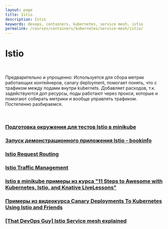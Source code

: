 ```yaml
---
layout: page
title: Istio
description: Istio
keywords: devops, containers, kubernetes, service mesh, istio
permalink: /courses/containers/kubernetes/service-mesh/istio/
---
```


# Istio

<br/>

Предварительно и упрощенно: Используется для сбора метрик работающих контейнеров, canary deployment, помогает понять, что с трафиком между подами внутри kubernets. Добавляет расходов, т.к. задействуются доп ресурсы, поды работают через прокси, которые и помогают собирать метрики и вообще управлять трафиком. Постепенно разбираемся.

<br/>

### [Подготовка окружения для тестов Istio в minikube](//kuberops.ru/containers/kubernetes/tools/service-mesh/istio/setup/)

### [Запуск демонстрационного приложения Istio - bookinfo](//kuberops.ru/containers/kubernetes/tools/service-mesh/istio/bookinfo/)

### [Istio Request Routing](/courses/containers/kubernetes/service-mesh/istio/request-routing/)

### [Istio Traffic Management](/courses/containers/kubernetes/service-mesh/istio/traffic-management/)

### [Istio в minikube примеры из курса "11 Steps to Awesome with Kubernetes, Istio, and Knative LiveLessons"](/courses/containers/kubernetes/service-mesh/istio/minikube/11-steps-to-awesome-with-kubernetes/)

### [Примеры из видеокурса Canary Deployments To Kubernetes Using Istio and Friends](/courses/containers/kubernetes/service-mesh/istio/canary-deployments/)

### [[That DevOps Guy] Istio Service mesh explained](/courses/containers/kubernetes/service-mesh/istio/istio-service-mesh-explained/)
